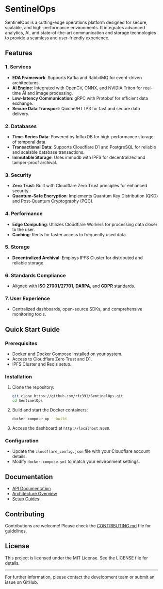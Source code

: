 
# SentinelOps

SentinelOps is a cutting-edge operations platform designed for secure, scalable, and high-performance environments. 
It integrates advanced analytics, AI, and state-of-the-art communication and storage technologies to provide 
a seamless and user-friendly experience.

## Features

### 1. Services
- **EDA Framework**: Supports Kafka and RabbitMQ for event-driven architectures.
- **AI Engine**: Integrated with OpenCV, ONNX, and NVIDIA Triton for real-time AI and image processing.
- **Low-latency Communication**: gRPC with Protobuf for efficient data exchange.
- **Secure Data Transport**: Quiche/HTTP3 for fast and secure data delivery.

### 2. Databases
- **Time-Series Data**: Powered by InfluxDB for high-performance storage of temporal data.
- **Transactional Data**: Supports Cloudflare D1 and PostgreSQL for reliable and scalable database transactions.
- **Immutable Storage**: Uses immudb with IPFS for decentralized and tamper-proof archival.

### 3. Security
- **Zero Trust**: Built with Cloudflare Zero Trust principles for enhanced security.
- **Quantum-Safe Encryption**: Implements Quantum Key Distribution (QKD) and Post-Quantum Cryptography (PQC).

### 4. Performance
- **Edge Computing**: Utilizes Cloudflare Workers for processing data closer to the user.
- **Caching**: Redis for faster access to frequently used data.

### 5. Storage
- **Decentralized Archival**: Employs IPFS Cluster for distributed and reliable storage.

### 6. Standards Compliance
- Aligned with **ISO 27001/27701**, **DARPA**, and **GDPR** standards.

### 7. User Experience
- Centralized dashboards, open-source SDKs, and comprehensive monitoring tools.

## Quick Start Guide

### Prerequisites
- Docker and Docker Compose installed on your system.
- Access to Cloudflare Zero Trust and D1.
- IPFS Cluster and Redis setup.

### Installation
1. Clone the repository:
   ```bash
   git clone https://github.com/rfc391/SentinelOps.git
   cd SentinelOps
   ```
2. Build and start the Docker containers:
   ```bash
   docker-compose up --build
   ```
3. Access the dashboard at `http://localhost:8080`.

### Configuration
- Update the `cloudflare_config.json` file with your Cloudflare account details.
- Modify `docker-compose.yml` to match your environment settings.

## Documentation
- [API Documentation](docs/API.md)
- [Architecture Overview](architecture/SentinelOps_architecture.adoc)
- [Setup Guides](docs/SETUP.md)

## Contributing
Contributions are welcome! Please check the [CONTRIBUTING.md](CONTRIBUTING.md) file for guidelines.

## License
This project is licensed under the MIT License. See the LICENSE file for details.

---
For further information, please contact the development team or submit an issue on GitHub.
